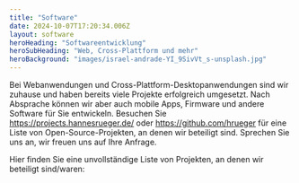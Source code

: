 ```yaml
---
title: "Software"
date: 2024-10-07T17:20:34.006Z
layout: software
heroHeading: "Softwareentwicklung"
heroSubHeading: "Web, Cross-Plattform und mehr"
heroBackground: "images/israel-andrade-YI_9SivVt_s-unsplash.jpg"
---
```


Bei Webanwendungen und Cross-Plattform-Desktopanwendungen sind wir zuhause und haben bereits viele Projekte erfolgreich umgesetzt. Nach Absprache können wir aber auch mobile Apps, Firmware und andere Software für Sie entwickeln. Besuchen Sie https://projects.hannesrueger.de/ oder https://github.com/hrueger für eine Liste von Open-Source-Projekten, an denen wir beteiligt sind. Sprechen Sie uns an, wir freuen uns auf Ihre Anfrage.

Hier finden Sie eine unvollständige Liste von Projekten, an denen wir beteiligt sind/waren:
